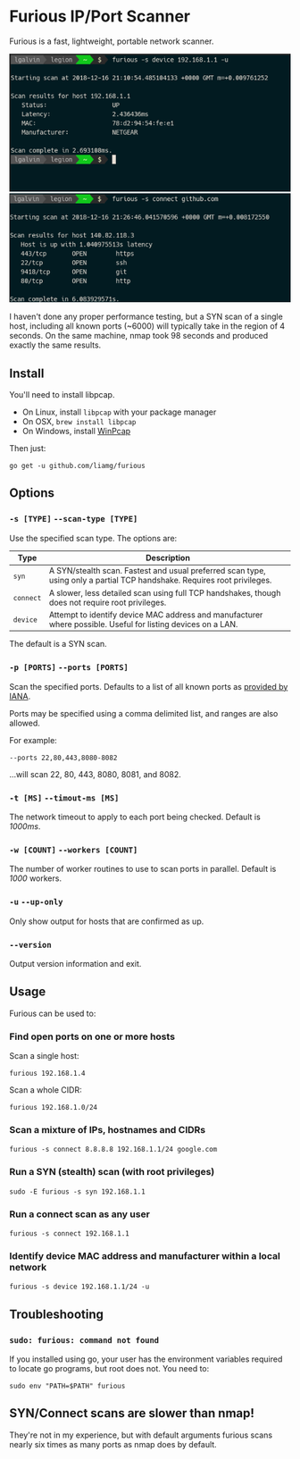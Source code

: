 # Furious IP/Port Scanner

Furious is a fast, lightweight, portable network scanner.

![Screenshot 1](./screenshot.png)
![Screenshot 2](./screenshot2.png)

I haven't done any proper performance testing, but a SYN scan of a single host, including all known ports (~6000) will typically take in the region of 4 seconds. On the same machine, nmap took 98 seconds and produced exactly the same results.

## Install

You'll need to install libpcap.

- On Linux, install `libpcap` with your package manager
- On OSX, `brew install libpcap`
- On Windows, install [WinPcap](https://www.winpcap.org/)

Then just:

```
go get -u github.com/liamg/furious
```

## Options

### `-s [TYPE]` `--scan-type [TYPE]`

Use the specified scan type. The options are:

| Type       | Description |
|------------|-------------|
| `syn`      | A SYN/stealth scan. Fastest and usual preferred scan type, using only a partial TCP handshake. Requires root privileges.
| `connect`  | A slower, less detailed scan using full TCP handshakes, though does not require root privileges. 
| `device`   | Attempt to identify device MAC address and manufacturer where possible. Useful for listing devices on a LAN.

The default is a SYN scan.

### `-p [PORTS]` `--ports [PORTS]`

Scan the specified ports. Defaults to a list of all known ports as [provided by IANA](https://www.iana.org/assignments/service-names-port-numbers/service-names-port-numbers.xhtml).

Ports may be specified using a comma delimited list, and ranges are also allowed.

For example:

```
--ports 22,80,443,8080-8082
```

...will scan 22, 80, 443, 8080, 8081, and 8082.

### `-t [MS]` `--timout-ms [MS]`

The network timeout to apply to each port being checked. Default is *1000ms*.

### `-w [COUNT]` `--workers [COUNT]`

The number of worker routines to use to scan ports in parallel. Default is *1000* workers.

### `-u` `--up-only`

Only show output for hosts that are confirmed as up.

### `--version`

Output version information and exit.

## Usage

Furious can be used to:

### Find open ports on one or more hosts

Scan a single host:
```
furious 192.168.1.4 
```

Scan a whole CIDR:
```
furious 192.168.1.0/24 
```

### Scan a mixture of IPs, hostnames and CIDRs

```
furious -s connect 8.8.8.8 192.168.1.1/24 google.com
```

### Run a SYN (stealth) scan (with root privileges)

```
sudo -E furious -s syn 192.168.1.1
```

### Run a connect scan as any user

```
furious -s connect 192.168.1.1
```

### Identify device MAC address and manufacturer within a local network

```
furious -s device 192.168.1.1/24 -u
```

## Troubleshooting

### `sudo: furious: command not found`

If you installed using go, your user has the environment variables required to locate go programs, but root does not. You need to:

```
sudo env "PATH=$PATH" furious
```

## SYN/Connect scans are slower than nmap!

They're not in my experience, but with default arguments furious scans nearly six times as many ports as nmap does by default.
